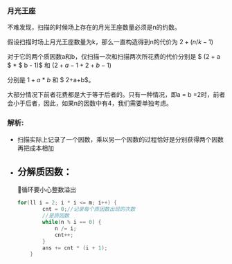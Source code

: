 ### 月光王座

不难发现，扫描的时候场上存在的月光王座数量必须是n的约数。

假设扫描时场上月光王座数量为k，那么一直构造得到n的代价为 $2 + (n/k - 1)$

对于它的两个质因数a和b，仅扫描一次和扫描两次所花费的代价分别是 $ (2 + a $ $*$ $ b - 1)$ 和 $(2 + a - 1 + 2 + b - 1)$

分别是 $1+a$ $*$ $b$ 和  $ 2+a+b$。

大部分情况下前者花费都是大于等于后者的。只有一种情况，即a \= b \=2时，前者会小于后者，因此，如果n的因数中有4，我们需要单独考虑。

### 解析:

- 扫描实际上记录了一个因数，乘以另一个因数的过程恰好是分别获得两个因数再把成本相加
- ## 分解质因数：

  🔺循环要小心整数溢出

  ```cpp
  for(ll i = 2; i * i <= m; i++) {
          cnt = 0;//记录每个质因数出现的次数
          //是质因数
          while(n % i == 0) {
              n /= i;
              cnt++;
          }
          ans += cnt * (i + 1);
      }
  ```
